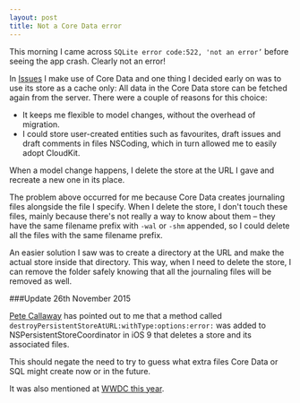 ```yaml
---
layout: post
title: Not a Core Data error
---
```


This morning I came across `SQLite error code:522, 'not an error’` before seeing the app crash. Clearly not an error!

In [Issues](http://danieltull.co.uk/issues) I make use of Core Data and one thing I decided early on was to use its store as a cache only: All data in the Core Data store can be fetched again from the server. There were a couple of reasons for this choice:

* It keeps me flexible to model changes, without the overhead of migration.
* I could store user-created entities such as favourites, draft issues and draft comments in files NSCoding, which in turn allowed me to easily adopt CloudKit.

When a model change happens, I delete the store at the URL I gave and recreate a new one in its place.

The problem above occurred for me because Core Data creates journaling files alongside the file I specify. When I delete the store, I don't touch these files, mainly because there's not really a way to know about them – they have the same filename prefix with `-wal` or `-shm` appended, so I could delete all the files with the same filename prefix.

An easier solution I saw was to create a directory at the URL and make the actual store inside that directory. This way, when I need to delete the store, I can remove the folder safely knowing that all the journaling files will be removed as well.

###Update 26th November 2015

[Pete Callaway](http://twitter.com/P373C) has pointed out to me that a method called `destroyPersistentStoreAtURL:withType:options:error:` was added to NSPersistentStoreCoordinator in iOS 9 that deletes a store and its associated files.

This should negate the need to try to guess what extra files Core Data or SQL might create now or in the future.

It was also mentioned at [WWDC this year](https://developer.apple.com/videos/play/wwdc2015-220/?time=530).
